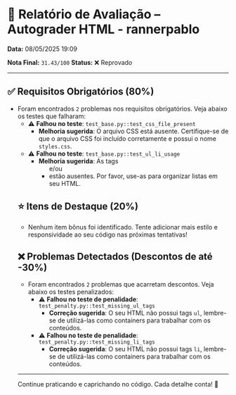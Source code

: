 # 🧪 Relatório de Avaliação – Autograder HTML - rannerpablo

**Data:** 08/05/2025 19:09

**Nota Final:** `31.43/100`
**Status:** ❌ Reprovado

---
## ✅ Requisitos Obrigatórios (80%)
- Foram encontrados `2` problemas nos requisitos obrigatórios. Veja abaixo os testes que falharam:
  - ⚠️ **Falhou no teste**: `test_base.py::test_css_file_present`
    - **Melhoria sugerida**: O arquivo CSS está ausente. Certifique-se de que o arquivo CSS foi incluído corretamente e possui o nome `styles.css`.
  - ⚠️ **Falhou no teste**: `test_base.py::test_ul_li_usage`
    - **Melhoria sugerida**: As tags <ul> e/ou <li> estão ausentes. Por favor, use-as para organizar listas em seu HTML.

## ⭐ Itens de Destaque (20%)
- Nenhum item bônus foi identificado. Tente adicionar mais estilo e responsividade ao seu código nas próximas tentativas!

## ❌ Problemas Detectados (Descontos de até -30%)
- Foram encontrados `2` problemas que acarretam descontos. Veja abaixo os testes penalizados:
  - ⚠️ **Falhou no teste de penalidade**: `test_penalty.py::test_missing_ul_tags`
    - **Correção sugerida**: O seu HTML não possui tags `ul`, lembre-se de utilizá-las como containers para trabalhar com os conteúdos.
  - ⚠️ **Falhou no teste de penalidade**: `test_penalty.py::test_missing_li_tags`
    - **Correção sugerida**: O seu HTML não possui tags `li`, lembre-se de utilizá-las como containers para trabalhar com os conteúdos.

---
Continue praticando e caprichando no código. Cada detalhe conta! 💪
